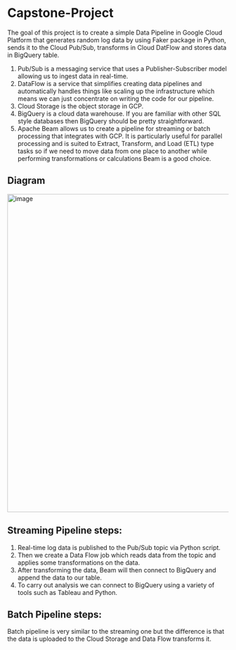 # Capstone-Project

The goal of this project is to create a simple Data Pipeline in Google Cloud Platform that generates random log data by using Faker package in Python, sends it to the Cloud Pub/Sub, transforms in Cloud DatFlow and stores data in BigQuery table. 

1. Pub/Sub is a messaging service that uses a Publisher-Subscriber model allowing us to ingest data in real-time.
2. DataFlow is a service that simplifies creating data pipelines and automatically handles things like scaling up the infrastructure which means we can just concentrate on writing the code for our pipeline.
3. Cloud Storage is the object storage in GCP.
4. BigQuery is a cloud data warehouse. If you are familiar with other SQL style databases then BigQuery should be pretty straightforward.
5. Apache Beam allows us to create a pipeline for streaming or batch processing that integrates with GCP. It is particularly useful for parallel processing and is suited to Extract, Transform, and Load (ETL) type tasks so if we need to move data from one place to another while performing transformations or calculations Beam is a good choice.

## Diagram
<img width="722" alt="image" src="https://user-images.githubusercontent.com/51317733/179075466-88f398d1-3933-4a30-9132-29085eb22b4f.png">

## Streaming Pipeline steps:
1. Real-time log data is published to the Pub/Sub topic via Python script.
2. Then we create a Data Flow job which reads data from the topic and applies some transformations on the data.
3. After transforming the data, Beam will then connect to BigQuery and append the data to our table.
4. To carry out analysis we can connect to BigQuery using a variety of tools such as Tableau and Python.

## Batch Pipeline steps:
Batch pipeline is very similar to the streaming one but the difference is that the data is uploaded to the Cloud Storage and Data Flow transforms it.

